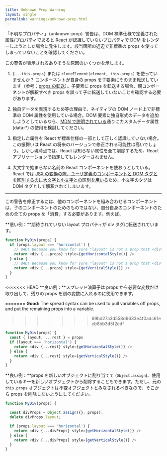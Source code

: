 ```yaml
---
title: Unknown Prop Warning
layout: single
permalink: warnings/unknown-prop.html
---
```


「不明なプロパティ」（unknown-prop）警告は、DOM 標準仕様で定義された属性/プロパティであると React が認識していないプロパティで DOM をレンダーしようとした場合に発生します。該当箇所の近辺で非標準の props を使ってしまっていないことを確認してください。

この警告が表示されるありそうな原因のいくつかを示します。

1. `{...this.props}` または `cloneElement(element, this.props)` を使っていませんか？ コンポーネントが自身の props を子要素にそのまま転送しています（参考：[props の転送](/docs/transferring-props.html)）。子要素に props を転送する場合、親コンポーネントが解釈すべき props を誤って子に転送していないことを確認する必要があります。

2. 独自データを表現するため等の理由で、ネイティブの DOM ノード上で非標準の DOM 属性を使用している場合。DOM 要素に独自形式のデータを追加しようとしているなら、[MDN で説明されている](https://developer.mozilla.org/en-US/docs/Web/Guide/HTML/Using_data_attributes)通りにカスタムデータ属性 (data-*) の使用を検討してください。

3. 指定した属性を React が標準仕様の一部として正しく認識していない場合。この振舞いは React の将来のバージョンで修正される可能性は高いでしょう。しかし現時点では、React は知らない属性を全て削除するため、React アプリケーションで指定してもレンダーされません。

4. 大文字で始まらない名前の React コンポーネントを使おうとしている。React では [JSX の変換の際、ユーザ定義のコンポーネントと DOM タグとを区別するのに大文字と小文字との区別を用いる](/docs/jsx-in-depth.html#user-defined-components-must-be-capitalized)ため、小文字のタグは DOM タグとして解釈されてしまいます。

---

この警告を修正するには、他のコンポーネントを組み合わせるコンポーネントは、子のコンポーネントのためのものではない、自分自身のコンポーネントのための全ての props を「消費」する必要があります。例えば、

**悪い例：**期待されていない layout プロパティが div タグに転送されています。

```js
function MyDiv(props) {
  if (props.layout === 'horizontal') {
    // BAD! Because you know for sure "layout" is not a prop that <div> understands.
    return <div {...props} style={getHorizontalStyle()} />
  } else {
    // BAD! Because you know for sure "layout" is not a prop that <div> understands.
    return <div {...props} style={getVerticalStyle()} />
  }
}
```

<<<<<<< HEAD
**良い例：**スプレッド演算子は props から必要な変数だけ取り出して、残りの props を別の変数に入れるのに使用できます。

=======
**Good:** The spread syntax can be used to pull variables off props, and put the remaining props into a variable.
>>>>>>> 69bd27a3d558d6633e4f0adc61ecb8bb3d5f2edf

```js
function MyDiv(props) {
  const { layout, ...rest } = props
  if (layout === 'horizontal') {
    return <div {...rest} style={getHorizontalStyle()} />
  } else {
    return <div {...rest} style={getVerticalStyle()} />
  }
}
```

**良い例：**props を新しいオブジェクトに割り当てて (`Object.assign`)、使用しているキーを新しいオブジェクトから削除することもできます。ただし、元の `this.props` オブジェクトは不変オブジェクトとみなされるべきなので、そこから props を削除しないようにしてください。


```js
function MyDiv(props) {

  const divProps = Object.assign({}, props);
  delete divProps.layout;

  if (props.layout === 'horizontal') {
    return <div {...divProps} style={getHorizontalStyle()} />
  } else {
    return <div {...divProps} style={getVerticalStyle()} />
  }
}
```
